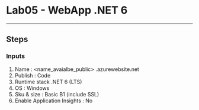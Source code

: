 # Lab05 - WebApp .NET 6

---

## Steps
### Inputs
1. Name : <name_avaialbe_public> .azurewebsite.net
2. Publish : Code
3. Runtime stack .NET 6 (LTS)
4. OS : Windows
5. Sku & size : Basic B1 (include SSL)
6. Enable Application Insights : No
